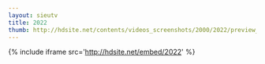 ```yaml
---
layout: sieutv
title: 2022
thumb: http://hdsite.net/contents/videos_screenshots/2000/2022/preview_360p.mp4.jpg
---
```

{% include iframe src='http://hdsite.net/embed/2022' %}
 
